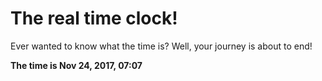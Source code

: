 # The real time clock!

Ever wanted to know what the time is? Well, your journey is about to end!

**The time is Nov 24, 2017, 07:07**